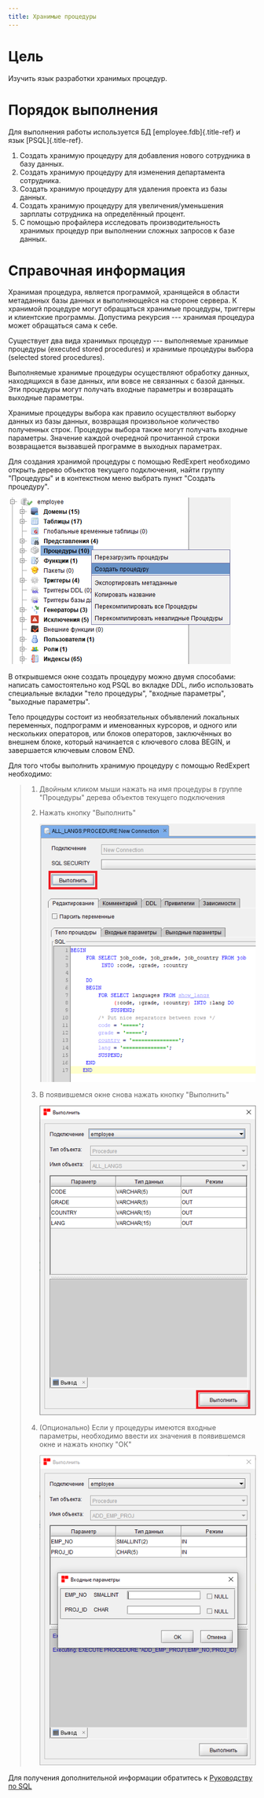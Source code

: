 ```yaml
---
title: Хранимые процедуры
---
```


# Цель

Изучить язык разработки хранимых процедур.

# Порядок выполнения

Для выполнения работы используется БД [employee.fdb]{.title-ref} и язык
[PSQL]{.title-ref}.

1.  Создать хранимую процедуру для добавления нового сотрудника в базу
    данных.
2.  Создать хранимую процедуру для изменения департамента сотрудника.
3.  Создать хранимую процедуру для удаления проекта из базы данных.
4.  Создать хранимую процедуру для увеличения/уменьшения зарплаты
    сотрудника на определённый процент.
5.  С помощью профайлера исследовать производительность хранимых
    процедур при выполнении сложных запросов к базе данных.

# Справочная информация

Хранимая процедура, является программой, хранящейся в области метаданных
базы данных и выполняющейся на стороне сервера. К хранимой процедуре
могут обращаться хранимые процедуры, триггеры и клиентские программы.
Допустима рекурсия --- хранимая процедура может обращаться сама к себе.

Существует два вида хранимых процедур --- выполняемые хранимые процедуры
(executed stored procedures) и хранимые процедуры выбора (selected
stored procedures).

Выполняемые хранимые процедуры осуществляют обработку данных,
находящихся в базе данных, или вовсе не связанных с базой данных. Эти
процедуры могут получать входные параметры и возвращать выходные
параметры.

Хранимые процедуры выбора как правило осуществляют выборку данных из
базы данных, возвращая произвольное количество полученных строк.
Процедуры выбора также могут получать входные параметры. Значение каждой
очередной прочитанной строки возвращается вызвавшей программе в выходных
параметрах.

Для создания хранимой процедуры с помощью RedExpert необходимо открыть
дерево объектов текущего подключения, найти группу \"Процедуры\" и в
контекстном меню выбрать пункт \"Создать процедуру\".

![image](img/procedure/create_procedure.png)

В открывшемся окне создать процедуру можно двумя способами: написать
самостоятельно код PSQL во вкладке DDL, либо использовать специальные
вкладки \"тело процедуры\", \"входные параметры\", \"выходные
параметры\".

Тело процедуры состоит из необязательных объявлений локальных
переменных, подпрограмм и именованных курсоров, и одного или нескольких
операторов, или блоков операторов, заключённых во внешнем блоке, который
начинается с ключевого слова BEGIN, и завершается ключевым словом END.

Для того чтобы выполнить хранимую процедуру с помощью RedExpert
необходимо:

> 1.  Двойным кликом мыши нажать на имя процедуры в группе \"Процедуры\"
>     дерева объектов текущего подключения
>
> 2.  Нажать кнопку \"Выполнить\"
>
>     ![image](img/procedure/tab_procedure.png)
>
> 3.  В появившемся окне снова нажать кнопку \"Выполнить\"
>
>     ![image](img/procedure/execute_procedure.png)
>
> 4.  (Опционально) Если у процедуры имеются входные параметры,
>     необходимо ввести их значения в появившемся окне и нажать кнопку
>     \"ОК\"
>
>     ![image](img/procedure/input_parameters.png)

Для получения дополнительной информации обратитесь к [Руководству по
SQL](https://reddatabase.ru/ru/documentation/)
